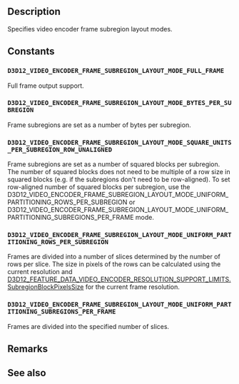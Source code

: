 ## Description

Specifies video encoder frame subregion layout modes.

## Constants

### `D3D12_VIDEO_ENCODER_FRAME_SUBREGION_LAYOUT_MODE_FULL_FRAME`

Full frame output support.

### `D3D12_VIDEO_ENCODER_FRAME_SUBREGION_LAYOUT_MODE_BYTES_PER_SUBREGION`

Frame subregions are set as a number of bytes per subregion.

### `D3D12_VIDEO_ENCODER_FRAME_SUBREGION_LAYOUT_MODE_SQUARE_UNITS_PER_SUBREGION_ROW_UNALIGNED`

Frame subregions are set as a number of squared blocks per subregion. The number of squared blocks does not need to be multiple of a row size in squared blocks (e.g. if the subregions don't need to be row-aligned). To set row-aligned number of squared blocks per subregion, use the D3D12_VIDEO_ENCODER_FRAME_SUBREGION_LAYOUT_MODE_UNIFORM_PARTITIONING_ROWS_PER_SUBREGION or D3D12_VIDEO_ENCODER_FRAME_SUBREGION_LAYOUT_MODE_UNIFORM_PARTITIONING_SUBREGIONS_PER_FRAME mode.

### `D3D12_VIDEO_ENCODER_FRAME_SUBREGION_LAYOUT_MODE_UNIFORM_PARTITIONING_ROWS_PER_SUBREGION`

Frames are divided into a number of slices determined by the number of rows per slice. The size in pixels of the rows can be calculated using the current resolution and [D3D12_FEATURE_DATA_VIDEO_ENCODER_RESOLUTION_SUPPORT_LIMITS.SubregionBlockPixelsSize](https://learn.microsoft.com/windows/win32/api/d3d12video/ns-d3d12video-d3d12_feature_data_video_encoder_resolution_support_limits) for the current frame resolution.

### `D3D12_VIDEO_ENCODER_FRAME_SUBREGION_LAYOUT_MODE_UNIFORM_PARTITIONING_SUBREGIONS_PER_FRAME`

Frames are divided into the specified number of slices.

## Remarks

## See also